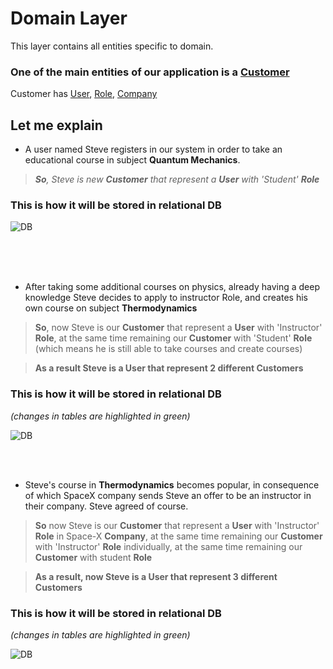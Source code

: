 # Domain Layer

This layer contains all entities specific to domain.

### One of the main entities of our application is a [Customer](./Entities/Customer.cs)

Customer has [User](./Entities/User.cs), [Role](./Entities/Role.cs), [Company](./Entities/Company.cs)




## Let me explain


- A user named Steve registers in our system in order to take an educational course in subject **Quantum Mechanics**.


> *__So__, Steve is new __Customer__ that represent a __User__ with 'Student' __Role__*

### This is how it will be stored in relational DB 

![DB](https://downloader.disk.yandex.ru/preview/efb735cd155eb750cb2e86bc16447772e7cc726c030865b7707d01f8cb3095ab/5e42929c/LzArORicQM5S9-keIrgCgMFs6TzvDKOm6C6SD5QymDKZnwCJNek8PuaeWzHRF448dv1N6PSrrqpaekjv2X0Png==?uid=0&filename=db1.PNG&disposition=inline&hash=&limit=0&content_type=image%2Fpng&tknv=v2&owner_uid=596091530&size=2048x2048)

<br />
<br />
<br />

- After taking some additional courses on physics, already having a deep knowledge Steve decides to apply to instructor Role, and creates his own course on subject **Thermodynamics**

> __So__, now Steve is our __Customer__ that represent a __User__ with  'Instructor' __Role__, at the same time remaining our __Customer__ with 'Student' __Role__ (which means he is still able to take courses and create courses)

> __As a result Steve is a User that represent 2 different Customers__ 

### This is how it will be stored in relational DB 
*(changes in tables are highlighted in green)*

![DB](https://downloader.disk.yandex.ru/preview/9c64deee2f35774d39af000d18b73f7d6db5127a3a04e1f5697137048a4aaf2e/5e42926f/gW0g-G1wiLJs661LkzfNEMFs6TzvDKOm6C6SD5QymDIvg0KQSoIokZ5fXojz6vjrxY77FeBR0x2XpFI4Rv83fQ==?uid=0&filename=db2.PNG&disposition=inline&hash=&limit=0&content_type=image%2Fpng&tknv=v2&owner_uid=596091530&size=2048x2048)


<br />
<br />

- Steve's course in **Thermodynamics** becomes popular, in consequence of which SpaceX company sends Steve an offer to be an instructor in their company. Steve agreed of course.


>__So__ now Steve is our __Customer__ that represent a __User__ with  'Instructor'  __Role__ in Space-X __Company__, at the same time remaining our __Customer__ with 'Instructor' __Role__ individually, at the same time remaining our __Customer__ with student __Role__

> __As a result, now Steve is a User that represent 3 different Customers__ 

### This is how it will be stored in relational DB 
*(changes in tables are highlighted in green)*

![DB](https://downloader.disk.yandex.ru/preview/fbfea31599914b0ce6065905b2a965f446df7b4801f296f539fd9c348174c129/5e4292b7/MOou56N1r5ZqEQt8A5LoBsFs6TzvDKOm6C6SD5QymDL58xu9qwLQfuCv0mdeW9SdwDB2Q_SwKWTHN-bqDGJZaA==?uid=0&filename=db3.PNG&disposition=inline&hash=&limit=0&content_type=image%2Fpng&tknv=v2&owner_uid=596091530&size=2048x2048)
